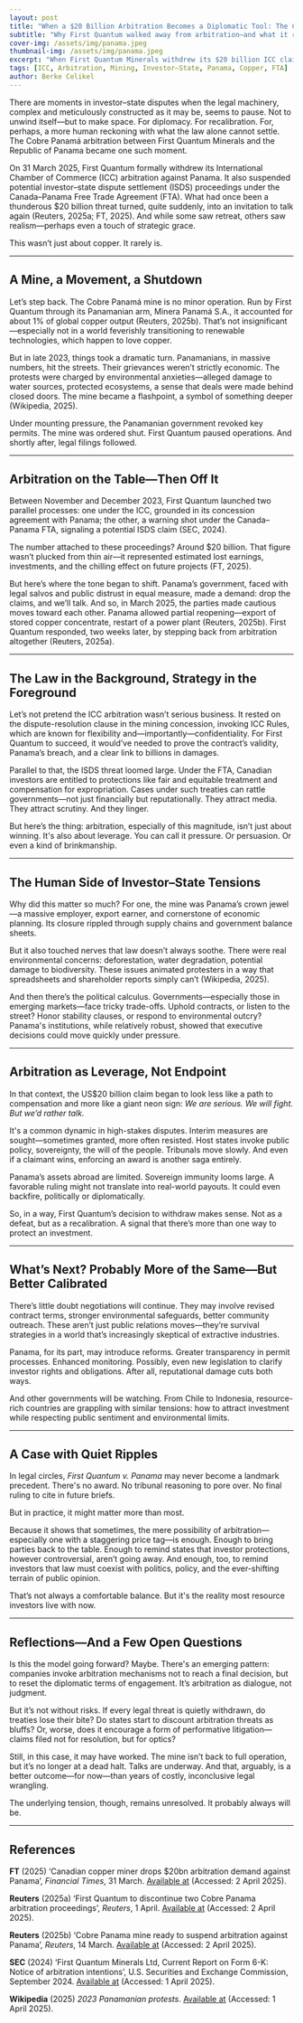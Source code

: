 ```yaml
---
layout: post
title: "When a $20 Billion Arbitration Becomes a Diplomatic Tool: The Cobre Panamá Story"
subtitle: "Why First Quantum walked away from arbitration—and what it really means"
cover-img: /assets/img/panama.jpeg
thumbnail-img: /assets/img/panama.jpeg
excerpt: "When First Quantum Minerals withdrew its $20 billion ICC claim against Panama in 2025, it didn’t just end a legal battle—it reframed it. This post unpacks the deeper legal, political, and human dynamics at play."
tags: [ICC, Arbitration, Mining, Investor–State, Panama, Copper, FTA]
author: Berke Celikel
---
```


There are moments in investor–state disputes when the legal machinery, complex and meticulously constructed as it may be, seems to pause. Not to unwind itself—but to make space. For diplomacy. For recalibration. For, perhaps, a more human reckoning with what the law alone cannot settle. The Cobre Panamá arbitration between First Quantum Minerals and the Republic of Panama became one such moment.

On 31 March 2025, First Quantum formally withdrew its International Chamber of Commerce (ICC) arbitration against Panama. It also suspended potential investor–state dispute settlement (ISDS) proceedings under the Canada–Panama Free Trade Agreement (FTA). What had once been a thunderous $20 billion threat turned, quite suddenly, into an invitation to talk again (Reuters, 2025a; FT, 2025). And while some saw retreat, others saw realism—perhaps even a touch of strategic grace.

This wasn’t just about copper. It rarely is.

---

## A Mine, a Movement, a Shutdown

Let’s step back. The Cobre Panamá mine is no minor operation. Run by First Quantum through its Panamanian arm, Minera Panamá S.A., it accounted for about 1% of global copper output (Reuters, 2025b). That’s not insignificant—especially not in a world feverishly transitioning to renewable technologies, which happen to love copper.

But in late 2023, things took a dramatic turn. Panamanians, in massive numbers, hit the streets. Their grievances weren’t strictly economic. The protests were charged by environmental anxieties—alleged damage to water sources, protected ecosystems, a sense that deals were made behind closed doors. The mine became a flashpoint, a symbol of something deeper (Wikipedia, 2025).

Under mounting pressure, the Panamanian government revoked key permits. The mine was ordered shut. First Quantum paused operations. And shortly after, legal filings followed.

---

## Arbitration on the Table—Then Off It

Between November and December 2023, First Quantum launched two parallel processes: one under the ICC, grounded in its concession agreement with Panama; the other, a warning shot under the Canada–Panama FTA, signaling a potential ISDS claim (SEC, 2024).

The number attached to these proceedings? Around $20 billion. That figure wasn’t plucked from thin air—it represented estimated lost earnings, investments, and the chilling effect on future projects (FT, 2025).

But here’s where the tone began to shift. Panama’s government, faced with legal salvos and public distrust in equal measure, made a demand: drop the claims, and we’ll talk. And so, in March 2025, the parties made cautious moves toward each other. Panama allowed partial reopening—export of stored copper concentrate, restart of a power plant (Reuters, 2025b). First Quantum responded, two weeks later, by stepping back from arbitration altogether (Reuters, 2025a).

---

## The Law in the Background, Strategy in the Foreground

Let’s not pretend the ICC arbitration wasn’t serious business. It rested on the dispute-resolution clause in the mining concession, invoking ICC Rules, which are known for flexibility and—importantly—confidentiality. For First Quantum to succeed, it would’ve needed to prove the contract’s validity, Panama’s breach, and a clear link to billions in damages.

Parallel to that, the ISDS threat loomed large. Under the FTA, Canadian investors are entitled to protections like fair and equitable treatment and compensation for expropriation. Cases under such treaties can rattle governments—not just financially but reputationally. They attract media. They attract scrutiny. And they linger.

But here’s the thing: arbitration, especially of this magnitude, isn’t just about winning. It's also about leverage. You can call it pressure. Or persuasion. Or even a kind of brinkmanship.

---

## The Human Side of Investor–State Tensions

Why did this matter so much? For one, the mine was Panama’s crown jewel—a massive employer, export earner, and cornerstone of economic planning. Its closure rippled through supply chains and government balance sheets.

But it also touched nerves that law doesn’t always soothe. There were real environmental concerns: deforestation, water degradation, potential damage to biodiversity. These issues animated protesters in a way that spreadsheets and shareholder reports simply can’t (Wikipedia, 2025).

And then there’s the political calculus. Governments—especially those in emerging markets—face tricky trade-offs. Uphold contracts, or listen to the street? Honor stability clauses, or respond to environmental outcry? Panama's institutions, while relatively robust, showed that executive decisions could move quickly under pressure.

---

## Arbitration as Leverage, Not Endpoint

In that context, the US$20 billion claim began to look less like a path to compensation and more like a giant neon sign: *We are serious. We will fight. But we’d rather talk.*

It's a common dynamic in high-stakes disputes. Interim measures are sought—sometimes granted, more often resisted. Host states invoke public policy, sovereignty, the will of the people. Tribunals move slowly. And even if a claimant wins, enforcing an award is another saga entirely.

Panama’s assets abroad are limited. Sovereign immunity looms large. A favorable ruling might not translate into real-world payouts. It could even backfire, politically or diplomatically.

So, in a way, First Quantum’s decision to withdraw makes sense. Not as a defeat, but as a recalibration. A signal that there’s more than one way to protect an investment.

---

## What’s Next? Probably More of the Same—But Better Calibrated

There’s little doubt negotiations will continue. They may involve revised contract terms, stronger environmental safeguards, better community outreach. These aren’t just public relations moves—they’re survival strategies in a world that’s increasingly skeptical of extractive industries.

Panama, for its part, may introduce reforms. Greater transparency in permit processes. Enhanced monitoring. Possibly, even new legislation to clarify investor rights and obligations. After all, reputational damage cuts both ways.

And other governments will be watching. From Chile to Indonesia, resource-rich countries are grappling with similar tensions: how to attract investment while respecting public sentiment and environmental limits.

---

## A Case with Quiet Ripples

In legal circles, *First Quantum v. Panama* may never become a landmark precedent. There's no award. No tribunal reasoning to pore over. No final ruling to cite in future briefs.

But in practice, it might matter more than most.

Because it shows that sometimes, the mere possibility of arbitration—especially one with a staggering price tag—is enough. Enough to bring parties back to the table. Enough to remind states that investor protections, however controversial, aren’t going away. And enough, too, to remind investors that law must coexist with politics, policy, and the ever-shifting terrain of public opinion.

That’s not always a comfortable balance. But it's the reality most resource investors live with now.

---

## Reflections—And a Few Open Questions

Is this the model going forward? Maybe. There's an emerging pattern: companies invoke arbitration mechanisms not to reach a final decision, but to reset the diplomatic terms of engagement. It’s arbitration as dialogue, not judgment.

But it’s not without risks. If every legal threat is quietly withdrawn, do treaties lose their bite? Do states start to discount arbitration threats as bluffs? Or, worse, does it encourage a form of performative litigation—claims filed not for resolution, but for optics?

Still, in this case, it may have worked. The mine isn’t back to full operation, but it’s no longer at a dead halt. Talks are underway. And that, arguably, is a better outcome—for now—than years of costly, inconclusive legal wrangling.

The underlying tension, though, remains unresolved. It probably always will be.

---

## References

**FT** (2025) ‘Canadian copper miner drops $20bn arbitration demand against Panama’, *Financial Times*, 31 March. [Available at](https://www.ft.com/content/e6991976-bd73-4d5c-9002-393138e5f179) (Accessed: 2 April 2025).

**Reuters** (2025a) ‘First Quantum to discontinue two Cobre Panama arbitration proceedings’, *Reuters*, 1 April. [Available at](https://www.reuters.com/markets/commodities/first-quantum-discontinue-two-cobre-panama-arbitration-proceedings-2025-03-31/) (Accessed: 2 April 2025).

**Reuters** (2025b) ‘Cobre Panama mine ready to suspend arbitration against Panama’, *Reuters*, 14 March. [Available at](https://www.reuters.com/markets/commodities/cobre-panama-ready-start-suspending-arbitration-against-panama-2025-03-14/) (Accessed: 2 April 2025).

**SEC** (2024) ‘First Quantum Minerals Ltd, Current Report on Form 6-K: Notice of arbitration intentions’, U.S. Securities and Exchange Commission, September 2024. [Available at](https://www.sec.gov/Archives/edgar/data/76027/000119312524229126/d856242dex99d.htm) (Accessed: 1 April 2025).

**Wikipedia** (2025) *2023 Panamanian protests*. [Available at](https://en.wikipedia.org/wiki/2023_Panamanian_protests) (Accessed: 1 April 2025).
